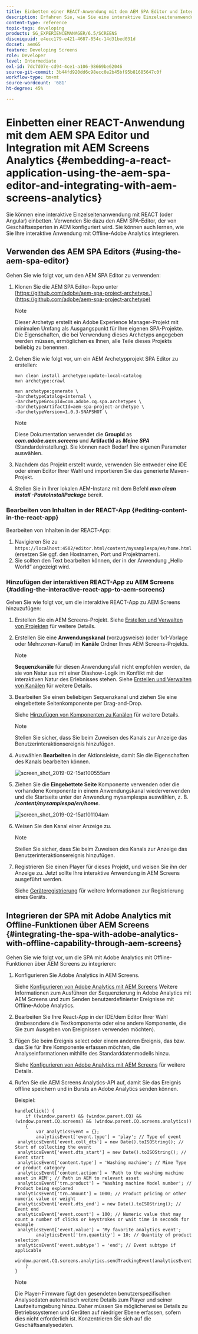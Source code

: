 ```yaml
---
title: Einbetten einer REACT-Anwendung mit dem AEM SPA Editor und Integration mit AEM Screens Analytics
description: Erfahren Sie, wie Sie eine interaktive Einzelseitenanwendung mit REACT (oder Angular) mit dem AEM SPA-Editor einbetten.
content-type: reference
topic-tags: developing
products: SG_EXPERIENCEMANAGER/6.5/SCREENS
discoiquuid: e4ecc179-e421-4687-854c-14d31bed031d
docset: aem65
feature: Developing Screens
role: Developer
level: Intermediate
exl-id: 7dc7d07e-cd94-4ce1-a106-98669be62046
source-git-commit: 3b44fd920dd6c98ecc0e2b45bf95b81685647c0f
workflow-type: tm+mt
source-wordcount: '681'
ht-degree: 45%

---
```


# Einbetten einer REACT-Anwendung mit dem AEM SPA Editor und Integration mit AEM Screens Analytics {#embedding-a-react-application-using-the-aem-spa-editor-and-integrating-with-aem-screens-analytics}

Sie können eine interaktive Einzelseitenanwendung mit REACT (oder Angular) einbetten. Verwenden Sie dazu den AEM SPA-Editor, der von Geschäftsexperten in AEM konfiguriert wird. Sie können auch lernen, wie Sie Ihre interaktive Anwendung mit Offline-Adobe Analytics integrieren.

## Verwenden des AEM SPA Editors {#using-the-aem-spa-editor}

Gehen Sie wie folgt vor, um den AEM SPA Editor zu verwenden:

1. Klonen Sie die AEM SPA Editor-Repo unter [https://github.com/adobe/aem-spa-project-archetype.](https://github.com/adobe/aem-spa-project-archetype)

   >[!NOTE]
   >
   >Dieser Archetyp erstellt ein Adobe Experience Manager-Projekt mit minimalen Umfang als Ausgangspunkt für Ihre eigenen SPA-Projekte. Die Eigenschaften, die bei Verwendung dieses Archetyps angegeben werden müssen, ermöglichen es Ihnen, alle Teile dieses Projekts beliebig zu benennen.

1. Gehen Sie wie folgt vor, um ein AEM Archetypprojekt SPA Editor zu erstellen:

   ```
   mvn clean install archetype:update-local-catalog
   mvn archetype:crawl
   
   mvn archetype:generate \
   -DarchetypeCatalog=internal \
   -DarchetypeGroupId=com.adobe.cq.spa.archetypes \
   -DarchetypeArtifactId=aem-spa-project-archetype \
   -DarchetypeVersion=1.0.3-SNAPSHOT \
   ```

   >[!NOTE]
   >
   >Diese Dokumentation verwendet die **GroupId** as ***com.adobe.aem.screens*** und **ArtifactId** as ***Meine SPA*** (Standardeinstellung). Sie können nach Bedarf Ihre eigenen Parameter auswählen.

1. Nachdem das Projekt erstellt wurde, verwenden Sie entweder eine IDE oder einen Editor Ihrer Wahl und importieren Sie das generierte Maven-Projekt.
1. Stellen Sie in Ihrer lokalen AEM-Instanz mit dem Befehl ***mvn clean install -PautoInstallPackage*** bereit.

### Bearbeiten von Inhalten in der REACT-App {#editing-content-in-the-react-app}

Bearbeiten von Inhalten in der REACT-App:

1. Navigieren Sie zu `https://localhost:4502/editor.html/content/mysamplespa/en/home.html` (ersetzen Sie ggf. den Hostnamen, Port und Projektnamen).
1. Sie sollten den Text bearbeiten können, der in der Anwendung „Hello World“ angezeigt wird.

### Hinzufügen der interaktiven REACT-App zu AEM Screens {#adding-the-interactive-react-app-to-aem-screens}

Gehen Sie wie folgt vor, um die interaktive REACT-App zu AEM Screens hinzuzufügen:

1. Erstellen Sie ein AEM Screens-Projekt. Siehe [Erstellen und Verwalten von Projekten](creating-a-screens-project.md) für weitere Details.
1. Erstellen Sie eine **Anwendungskanal** (vorzugsweise) (oder 1x1-Vorlage oder Mehrzonen-Kanal) im **Kanäle** Ordner Ihres AEM Screens-Projekts.

   >[!NOTE]
   >**Sequenzkanäle** für diesen Anwendungsfall nicht empfohlen werden, da sie von Natur aus mit einer Diashow-Logik im Konflikt mit der interaktiven Natur des Erlebnisses stehen.
   >Siehe [Erstellen und Verwalten von Kanälen](managing-channels.md) für weitere Details.

1. Bearbeiten Sie einen beliebigen Sequenzkanal und ziehen Sie eine eingebettete Seitenkomponente per Drag-and-Drop.

   Siehe [Hinzufügen von Komponenten zu Kanälen](adding-components-to-a-channel.md) für weitere Details.

   >[!NOTE]
   >
   >Stellen Sie sicher, dass Sie beim Zuweisen des Kanals zur Anzeige das Benutzerinteraktionsereignis hinzufügen.

1. Auswählen **Bearbeiten** in der Aktionsleiste, damit Sie die Eigenschaften des Kanals bearbeiten können.

   ![screen_shot_2019-02-15at100555am](assets/screen_shot_2019-02-15at100555am.png)

1. Ziehen Sie die **Eingebettete Seite** Komponente verwenden oder die vorhandene Komponente in einem Anwendungskanal wiederverwenden und die Startseite unter der Anwendung mysamplespa auswählen, z. B. ***/content/mysamplespa/en/home***.

   ![screen_shot_2019-02-15at101104am](assets/screen_shot_2019-02-15at101104am.png)

1. Weisen Sie den Kanal einer Anzeige zu.

   >[!NOTE]
   >Stellen Sie sicher, dass Sie beim Zuweisen des Kanals zur Anzeige das Benutzerinteraktionsereignis hinzufügen.

1. Registrieren Sie einen Player für dieses Projekt, und weisen Sie ihn der Anzeige zu. Jetzt sollte Ihre interaktive Anwendung in AEM Screens ausgeführt werden.

   Siehe [Geräteregistrierung](device-registration.md) für weitere Informationen zur Registrierung eines Geräts.

## Integrieren der SPA mit Adobe Analytics mit Offline-Funktionen über AEM Screens {#integrating-the-spa-with-adobe-analytics-with-offline-capability-through-aem-screens}

Gehen Sie wie folgt vor, um die SPA mit Adobe Analytics mit Offline-Funktionen über AEM Screens zu integrieren:

1. Konfigurieren Sie Adobe Analytics in AEM Screens.

   Siehe [Konfigurieren von Adobe Analytics mit AEM Screens](configuring-adobe-analytics-aem-screens.md) Weitere Informationen zum Ausführen der Sequenzierung in Adobe Analytics mit AEM Screens und zum Senden benutzerdefinierter Ereignisse mit Offline-Adobe Analytics.

1. Bearbeiten Sie Ihre React-App in der IDE/dem Editor Ihrer Wahl (insbesondere die Textkomponente oder eine andere Komponente, die Sie zum Ausgeben von Ereignissen verwenden möchten).
1. Fügen Sie beim Ereignis select oder einem anderen Ereignis, das bzw. das Sie für Ihre Komponente erfassen möchten, die Analyseinformationen mithilfe des Standarddatenmodells hinzu.

   Siehe [Konfigurieren von Adobe Analytics mit AEM Screens](configuring-adobe-analytics-aem-screens.md) für weitere Details.

1. Rufen Sie die AEM Screens Analytics-API auf, damit Sie das Ereignis offline speichern und in Bursts an Adobe Analytics senden können.

   Beispiel:

   ```
   handleClick() {
       if ((window.parent) && (window.parent.CQ) && (window.parent.CQ.screens) && (window.parent.CQ.screens.analytics))
       {
           var analyticsEvent = {};
           analyticsEvent['event.type'] = 'play'; // Type of event
    analyticsEvent['event.coll_dts'] = new Date().toISOString(); // Start of collecting the event
    analyticsEvent['event.dts_start'] = new Date().toISOString(); // Event start
    analyticsEvent['content.type'] = 'Washing machine'; // Mime Type or product category
    analyticsEvent['content.action'] = 'Path to the washing machine asset in AEM'; // Path in AEM to relevant asset
    analyticsEvent['trn.product'] = 'Washing machine Model number'; // Product being explored
    analyticsEvent['trn.amount'] = 1000; // Product pricing or other numeric value or weight
    analyticsEvent['event.dts_end'] = new Date().toISOString(); // Event end
    analyticsEvent['event.count'] = 100; // Numeric value that may count a number of clicks or keystrokes or wait time in seconds for example
    analyticsEvent['event.value'] = 'My favorite analytics event';
           analyticsEvent['trn.quantity'] = 10; // Quantity of product selection
    analyticsEvent['event.subtype'] = 'end'; // Event subtype if applicable
    window.parent.CQ.screens.analytics.sendTrackingEvent(analyticsEvent);
       }
   }
   ```

   >[!NOTE]
   >
   >Die Player-Firmware fügt den gesendeten benutzerspezifischen Analysedaten automatisch weitere Details zum Player und seiner Laufzeitumgebung hinzu. Daher müssen Sie möglicherweise Details zu Betriebssystemen und Geräten auf niedriger Ebene erfassen, sofern dies nicht erforderlich ist. Konzentrieren Sie sich auf die Geschäftsanalysedaten.
